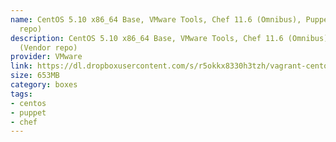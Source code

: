 ```yaml
---
name: CentOS 5.10 x86_64 Base, VMware Tools, Chef 11.6 (Omnibus), Puppet 3.3.2 (Vendor
  repo)
description: CentOS 5.10 x86_64 Base, VMware Tools, Chef 11.6 (Omnibus), Puppet 3.3.2
  (Vendor repo)
provider: VMware
link: https://dl.dropboxusercontent.com/s/r5okkx8330h3tzh/vagrant-centos-5.10-x86_64.box
size: 653MB
category: boxes
tags:
- centos
- puppet
- chef
---
```

